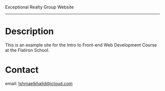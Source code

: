 Exceptional Realty Group Website
___

# Description

This is an example site for the Intro to Front-end Web Development Course at the Flatiron School.

# Contact

email: Ishmaelkhalid@icloud.com